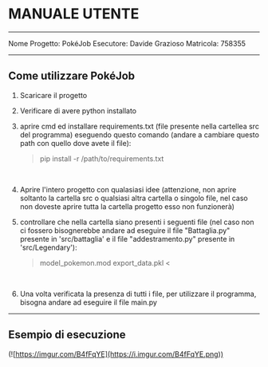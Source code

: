 # MANUALE UTENTE
---------
Nome Progetto: PokéJob
Esecutore: Davide Grazioso 
Matricola: 758355

---------
## Come utilizzare PokéJob

1) Scaricare il progetto
$~$

2) Verificare di avere python installato 
$~$

3) aprire cmd ed installare requirements.txt (file presente nella cartellea src del programma) eseguendo questo comando (andare a cambiare questo path con quello dove avete il file): 
$~$   
    > pip install -r /path/to/requirements.txt

$~$

4) Aprire l'intero progetto con qualasiasi idee (attenzione, non aprire soltanto la cartella src o qualsiasi altra cartella o singolo file, nel caso non doveste aprire tutta la cartella progetto esso non funzionerà)
$~$

5) controllare che nella cartella siano presenti i seguenti file (nel caso non ci fossero bisognerebbe andare ad eseguire il file "Battaglia.py" presente in 'src/battaglia' e il file "addestramento.py" presente in 'src/Legendary'):
$~$
    >  model_pokemon.mod
    >  export_data.pkl <

$~$

6) Una volta verificata la presenza di tutti i file, per utilizzare il programma, bisogna andare ad eseguire il file main.py

-------------

## Esempio di esecuzione
(![https://imgur.com/B4fFqYE](https://i.imgur.com/B4fFqYE.png))
